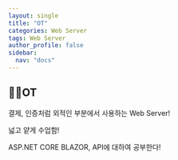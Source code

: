 ```yaml
---
layout: single
title: "OT"
categories: Web Server
tags: Web Server
author_profile: false
sidebar:
  nav: "docs"
---
```



## 🙇‍♀️OT

결제, 인증처럼 외적인 부분에서 사용하는 Web Server!

넓고 얕게 수업함!

ASP.NET CORE BLAZOR, API에 대하여 공부한다!
